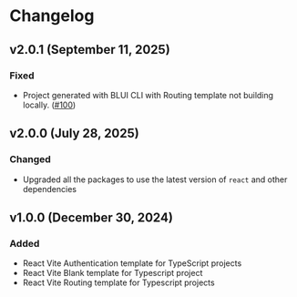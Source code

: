 # Changelog

## v2.0.1 (September 11, 2025)

### Fixed

- Project generated with BLUI CLI with Routing template not building locally. ([#100](https://github.com/etn-ccis/blui-react/issues/100))

## v2.0.0 (July 28, 2025)

### Changed

- Upgraded all the packages to use the latest version of `react` and other dependencies

## v1.0.0 (December 30, 2024)

### Added

- React Vite Authentication template for TypeScript projects
- React Vite Blank template for Typescript project
- React Vite Routing template for Typescript projects
